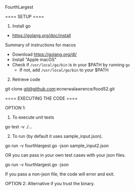 FourthLargest

==== SETUP ====

1. Install go

- https://golang.org/doc/install

Summary of instructions for macos
- Download https://golang.org/dl/
- Install "Apple macOS"
- Check if `/usr/local/go/bin` is in your $PATH by running `go`
	- If not, add `/usr/local/go/bin` to your $PATH

2. Retrieve code

git clone git@github.com:ecnerwalawrence/food52.git

==== EXECUTING THE CODE ====


OPTION 1:

1. To execute unit tests

go test -v ./...

2. To run (by default it uses sample_input.json).

go run -v fourthlargest.go -json sample_input2.json 

OR you can pass in your own test cases with your json files.

go run -v fourthlargest.go -json <your json file>

If you pass a non-json file, the code will error and exit.

OPTION 2:
Alternative if you trust the binary.

